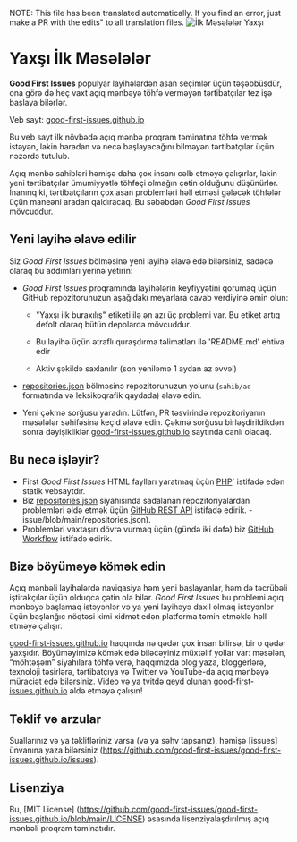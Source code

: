 NOTE: This file has been translated automatically. If you find an error, just make a PR with the edits" to all translation files.
![İlk Məsələlər Yaxşı](../assets/github/social-preview.png)

# Yaxşı İlk Məsələlər

**Good First Issues** populyar layihələrdən asan seçimlər üçün təşəbbüsdür, ona görə də heç vaxt açıq mənbəyə töhfə verməyən tərtibatçılar tez işə başlaya bilərlər.

Veb sayt: [good-first-issues.github.io](https://good-first-issues.github.io)

Bu veb sayt ilk növbədə açıq mənbə proqram təminatına töhfə vermək istəyən, lakin haradan və necə başlayacağını bilməyən tərtibatçılar üçün nəzərdə tutulub.

Açıq mənbə sahibləri həmişə daha çox insanı cəlb etməyə çalışırlar, lakin yeni tərtibatçılar ümumiyyətlə töhfəçi olmağın çətin olduğunu düşünürlər. İnanırıq ki, tərtibatçıların çox asan problemləri həll etməsi gələcək töhfələr üçün maneəni aradan qaldıracaq. Bu səbəbdən *Good First Issues* mövcuddur.

## Yeni layihə əlavə edilir

Siz *Good First Issues* bölməsinə yeni layihə əlavə edə bilərsiniz, sadəcə olaraq bu addımları yerinə yetirin:

- *Good First Issues* proqramında layihələrin keyfiyyətini qorumaq üçün GitHub repozitorunuzun aşağıdakı meyarlara cavab verdiyinə əmin olun:

     - "Yaxşı ilk buraxılış" etiketi ilə ən azı üç problemi var. Bu etiket artıq defolt olaraq bütün depolarda mövcuddur.

     - Bu layihə üçün ətraflı quraşdırma təlimatları ilə 'README.md' ehtiva edir

     - Aktiv şəkildə saxlanılır (son yeniləmə 1 aydan az əvvəl)

- [repositories.json](https://github.com/gomzyakov/good-first-issue/blob/main/repositories.json) bölməsinə repozitorunuzun yolunu (`sahib/ad` formatında və leksikoqrafik qaydada) əlavə edin.

- Yeni çəkmə sorğusu yaradın. Lütfən, PR təsvirində repozitoriyanın məsələlər səhifəsinə keçid əlavə edin. Çəkmə sorğusu birləşdirildikdən sonra dəyişikliklər [good-first-issues.github.io](https://good-first-issues.github.io) saytında canlı olacaq.

## Bu necə işləyir?

- First *Good First Issues* HTML faylları yaratmaq üçün [PHP](https://www.php.net)` istifadə edən statik vebsaytdır.
- Biz [repositories.json](https://github.com/gomzyakov/good-first) siyahısında sadalanan repozitoriyalardan problemləri əldə etmək üçün [GitHub REST API](https://docs.github.com/en/rest) istifadə edirik. -issue/blob/main/repositories.json).
- Problemləri vaxtaşırı dövrə vurmaq üçün (gündə iki dəfə) biz [GitHub Workflow](https://docs.github.com/en/actions/using-workflows) istifadə edirik.

## Bizə böyüməyə kömək edin

Açıq mənbəli layihələrdə naviqasiya həm yeni başlayanlar, həm də təcrübəli iştirakçılar üçün olduqca çətin ola bilər. *Good First Issues* bu problemi açıq mənbəyə başlamaq istəyənlər və ya yeni layihəyə daxil olmaq istəyənlər üçün başlanğıc nöqtəsi kimi xidmət edən platforma təmin etməklə həll etməyə çalışır.

[good-first-issues.github.io](https://good-first-issues.github.io) haqqında nə qədər çox insan bilirsə, bir o qədər yaxşıdır. Böyüməyimizə kömək edə biləcəyiniz müxtəlif yollar var: məsələn, “möhtəşəm” siyahılara töhfə verə, haqqımızda blog yaza, bloggerlərə, texnoloji təsirlərə, tərtibatçıya və Twitter və YouTube-da açıq mənbəyə müraciət edə bilərsiniz. Video və ya tvitdə qeyd olunan [good-first-issues.github.io](https://good-first-issues.github.io) əldə etməyə çalışın!

## Təklif və arzular

Suallarınız və ya təklifləriniz varsa (və ya səhv tapsanız), həmişə [issues] ünvanına yaza bilərsiniz (https://github.com/good-first-issues/good-first-issues.github.io/issues).

## Lisenziya

Bu, [MIT License] (https://github.com/good-first-issues/good-first-issues.github.io/blob/main/LICENSE) əsasında lisenziyalaşdırılmış açıq mənbəli proqram təminatıdır.
